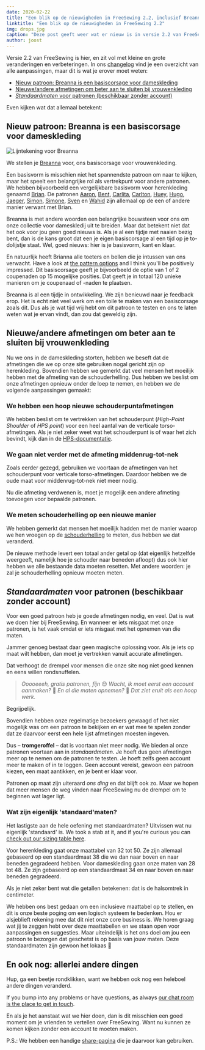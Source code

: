 ```yaml
---
date: 2020-02-22
title: "Een blik op de nieuwigheden in FreeSewing 2.2, inclusief Breanna, ons basiscorsage voor dameskleding"
linktitle: "Een blik op de nieuwigheden in FreeSewing 2.2"
img: drops.jpg
caption: "Deze post geeft weer wat er nieuw is in versie 2.2 van FreeSewing"
author: joost
---
```



Versie 2.2 van FreeSewing is hier, en zit vol met kleine en grote veranderingen en verbeteringen. In ons [changelog](https://github.com/freesewing/freesewing/blob/develop/CHANGELOG.md) vind je een overzicht van alle aanpassingen, maar dit is wat je erover moet weten:

 - [Nieuw patroon: Breanna is een basiscorsage voor dameskleding](#nieuw-patroon-breanna-basiscorsage-dames)
 - [Nieuwe/andere afmetingen om beter aan te sluiten bij vrouwenkleding](#nieuwe-afmetingen-voor-dameskleding)
 - [*Standaardmaten* voor patronen (beschikbaar zonder account)](#standaardmaten-voor-patronen-zonder-account)

Even kijken wat dat allemaal betekent:

## Nieuw patroon: Breanna is een basiscorsage voor dameskleding

![Lijntekening voor Breanna](breanna.svg)

We stellen je [Breanna](/designs/breanna/) voor, ons basiscorsage voor vrouwenkleding.

Een basisvorm is misschien niet het spannendste patroon om naar te kijken, maar het speelt een belangrijke rol als vertrekpunt voor andere patronen. We hebben bijvoorbeeld een vergelijkbare basisvorm voor herenkleding genaamd [Brian](/designs/brian/). De patronen [Aaron](/designs/aaron/), [Bent](/designs/bent/), [Carlita](/designs/carlita/), [Carlton](/designs/carlton/), [Huey](/designs/huey/), [Hugo](/designs/hugo/), [Jaeger](/designs/jaeger/), [Simon](/designs/simon/), [Simone](/designs/simone/), [Sven](/designs/sven/) en [Wahid](/designs/wahid/) zijn allemaal op de een of andere manier verwant met Brian.

Breanna is met andere woorden een belangrijke bouwsteen voor ons om onze collectie voor dameskledij uit te breiden. Maar dat betekent niet dat het ook voor jou geen goed nieuws is. Als je al een tijdje met naaien bezig bent, dan is de kans groot dat een je eigen basiscorsage al een tijd op je to-dolijstje staat. Wel, goed nieuws: hier is je basisvorm, kant en klaar.

En natuurlijk heeft Brianna alle toeters en bellen die je intussen van ons verwacht. Have a look at [the pattern options](/docs/patterns/breanna/options/) and I think you'll be positively impressed. Dit basiscorsage geeft je bijvoorbeeld de optie van 1 of 2 coupenaden op 15 mogelijke posities. Dat geeft je in totaal 120 unieke manieren om je coupenaad of -naden te plaatsen.

Breanna is al een tijdje in ontwikkeling. We zijn benieuwd naar je feedback erop. Het is echt niet veel werk om een toile te maken van een basiscorsage zoals dit. Dus als je wat tijd vrij hebt om dit patroon te testen en ons te laten weten wat je ervan vindt, dan zou dat geweldig zijn.


## Nieuwe/andere afmetingen om beter aan te sluiten bij vrouwenkleding

Nu we ons in de dameskleding storten, hebben we beseft dat de afmetingen die we op onze site gebruiken nogal gericht zijn op herenkleding. Bovendien hebben we gemerkt dat veel mensen het moeilijk hebben met de afmeting van de schouderhelling. Dus hebben we beslist om onze afmetingen opnieuw onder de loep te nemen, en hebben we de volgende aanpassingen gemaakt:

### We hebben een hoop nieuwe schouderpuntafmetingen

We hebben beslist om te vertrekken van het schouderpunt (*High-Point Shoulder* of *HPS point*) voor een heel aantal van de verticale torso-afmetingen. Als je niet zeker weet wat het schouderpunt is of waar het zich bevindt, kijk dan in de [HPS-documentatie](/docs/measurements/hps/).

### We gaan niet verder met de afmeting middenrug-tot-nek

Zoals eerder gezegd, gebruiken we voortaan de afmetingen van het schouderpunt voor verticale torso-afmetingen. Daardoor hebben we de oude maat voor middenrug-tot-nek niet meer nodig.

Nu die afmeting verdwenen is, moet je mogelijk een andere afmeting toevoegen voor bepaalde patronen.

### We meten schouderhelling op een nieuwe manier

We hebben gemerkt dat mensen het moeilijk hadden met de manier waarop we hen vroegen op de [schouderhelling](/docs/measurements/shoulderslope) te meten, dus hebben we dat veranderd.

De nieuwe methode levert een totaal ander getal op (dat eigenlijk hetzelfde weergeeft, namelijk hoe je schouder naar beneden afloopt) dus ook hier hebben we alle bestaande data moeten resetten. Met andere woorden: je zal je schouderhelling opnieuw moeten meten.

## *Standaardmaten* voor patronen (beschikbaar zonder account)

Voor een goed patroon heb je goede afmetingen nodig, en veel. Dat is wat we doen hier bij FreeSewing. En wanneer er iets misgaat met onze patronen, is het vaak omdat er iets misgaat met het opnemen van die maten.

Jammer genoeg bestaat daar geen magische oplossing voor. Als je iets op maat wilt hebben, dan moet je vertrekken vanuit accurate afmetingen.

Dat verhoogt de drempel voor mensen die onze site nog niet goed kennen en eens willen rondsnuffelen.

> *Ooooeeeh, gratis patronen, fijn* 😍 *Wacht, ik moet eerst een account aanmaken?* 🤔 *En al die maten opnemen?* 😬 *Dat ziet eruit als een hoop werk.*

Begrijpelijk.

Bovendien hebben onze regelmatige bezoekers gevraagd of het niet mogelijk was om een patroon te bekijken en er wat mee te spelen zonder dat ze daarvoor eerst een hele lijst afmetingen moesten ingeven.

Dus – __tromgeroffel__ – dat is voortaan niet meer nodig. We bieden al onze patronen voortaan aan in *standaardmaten*. Je hoeft dus geen afmetingen meer op te nemen om de patronen te testen. Je hoeft zelfs geen account meer te maken of in te loggen. Geen account vereist, gewoon een patroon kiezen, een maat aantikken, en je bent er klaar voor.

Patronen op maat zijn uiteraard *ons ding* en dat blijft ook zo. Maar we hopen dat meer mensen de weg vinden naar FreeSewing nu de drempel om te beginnen wat lager ligt.

### Wat zijn eigenlijk 'standaard'maten?

Het lastigste aan de hele oefening met standaardmaten? Uitvissen wat nu eigenlijk 'standaard' is. We took a stab at it, and if you're curious you can [check out our sizing table here](/docs/various/sizes/).

Voor herenkleding gaat onze maattabel van 32 tot 50. Ze zijn allemaal gebaseerd op een standaardmaat 38 die we dan naar boven en naar beneden gegradeerd hebben. Voor dameskleding gaan onze maten van 28 tot 48. Ze zijn gebaseerd op een standaardmaat 34 en naar boven en naar beneden gegradeerd.

<Note>

Als je niet zeker bent wat die getallen betekenen: dat is de halsomtrek in centimeter.

</Note>

We hebben ons best gedaan om een inclusieve maattabel op te stellen, en dit is onze beste poging om een logisch systeem te bedenken. Hou er alsjeblieft rekening mee dat dit niet onze core business is. We horen graag wat jij te zeggen hebt over deze maattabellen en we staan open voor aanpassingen en suggesties. Maar uiteindelijk is het ons doel om jou een patroon te bezorgen dat geschetst is op basis van jouw maten. Deze standaardmaten zijn gewoon het lokaas 🤫


## En ook nog: allerlei andere dingen

Hup, ga een beetje rondklikken, want we hebben ook nog een heleboel andere dingen veranderd.

If you bump into any problems or have questions, as always [our chat room is the place to get in touch](https://discord.freesewing.org/).

En als je het aanstaat wat we hier doen, dan is dit misschien een goed moment om je vrienden te vertellen over FreeSewing. Want nu kunnen ze komen kijken zonder een account te moeten maken.

P.S.: We hebben een handige [share-pagina](/share/) die je daarvoor kan gebruiken.

